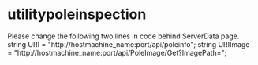 # utilitypoleinspection

Please change the following two lines in code behind ServerData page.
  string URI = "http://hostmachine_name:port/api/poleinfo";
  string URIImage = "http://hostmachine_name:port/api/PoleImage/Get?ImagePath=";
